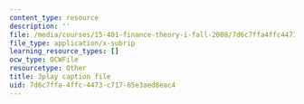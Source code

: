 ```yaml
---
content_type: resource
description: ''
file: /media/courses/15-401-finance-theory-i-fall-2008/7d6c7ffa4ffc4473c71765e3aed8eac4_JE80wLNIhjE.srt
file_type: application/x-subrip
learning_resource_types: []
ocw_type: OCWFile
resourcetype: Other
title: 3play caption file
uid: 7d6c7ffa-4ffc-4473-c717-65e3aed8eac4
---
```

